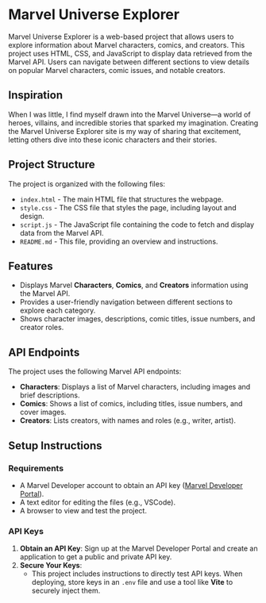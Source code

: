# Marvel Universe Explorer

Marvel Universe Explorer is a web-based project that allows users to explore information about Marvel characters, comics, and creators. This project uses HTML, CSS, and JavaScript to display data retrieved from the Marvel API. Users can navigate between different sections to view details on popular Marvel characters, comic issues, and notable creators.

## Inspiration

When I was little, I find myself drawn into the Marvel Universe—a world of heroes, villains, and incredible stories that sparked my imagination. Creating the Marvel Universe Explorer site is my way of sharing that excitement, letting others dive into these iconic characters and their stories.

## Project Structure

The project is organized with the following files:
- `index.html` - The main HTML file that structures the webpage.
- `style.css` - The CSS file that styles the page, including layout and design.
- `script.js` - The JavaScript file containing the code to fetch and display data from the Marvel API.
- `README.md` - This file, providing an overview and instructions.
  
## Features

- Displays Marvel **Characters**, **Comics**, and **Creators** information using the Marvel API.
- Provides a user-friendly navigation between different sections to explore each category.
- Shows character images, descriptions, comic titles, issue numbers, and creator roles.

## API Endpoints

The project uses the following Marvel API endpoints:
- **Characters**: Displays a list of Marvel characters, including images and brief descriptions.
- **Comics**: Shows a list of comics, including titles, issue numbers, and cover images.
- **Creators**: Lists creators, with names and roles (e.g., writer, artist).

## Setup Instructions

### Requirements
- A Marvel Developer account to obtain an API key ([Marvel Developer Portal](https://developer.marvel.com/)).
- A text editor for editing the files (e.g., VSCode).
- A browser to view and test the project.

### API Keys
1. **Obtain an API Key**: Sign up at the Marvel Developer Portal and create an application to get a public and private API key.
2. **Secure Your Keys**:
   - This project includes instructions to directly test API keys. When deploying, store keys in an `.env` file and use a tool like **Vite** to securely inject them.
